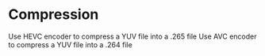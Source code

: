 # Compression
Use HEVC encoder to compress a YUV file into a .265 file
Use AVC encoder to compress a YUV file into a .264 file
